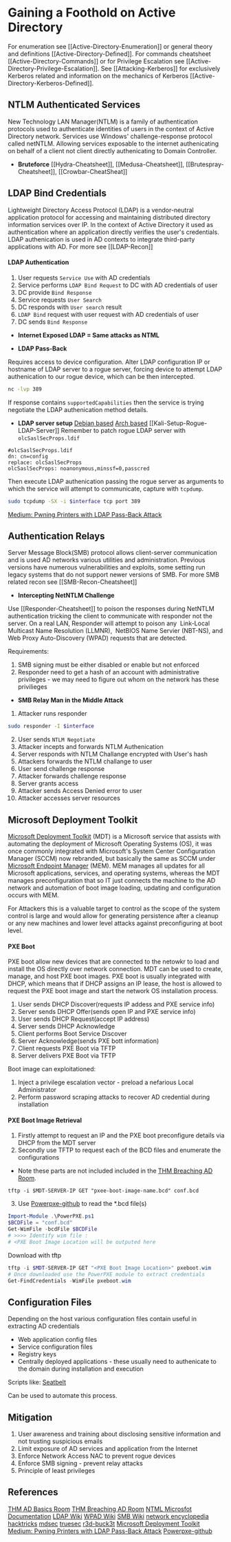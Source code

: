 # Gaining a Foothold on Active Directory
For enumeration see [[Active-Directory-Enumeration]] or general theory and definitions [[Active-Directory-Defined]]. For commands cheatsheet [[Active-Directory-Commands]] or for Privilege Escalation see [[Active-Directory-Privilege-Escalation]]. See [[Attacking-Kerberos]] for exclusively Kerberos related and information on the mechanics of Kerberos  [[Active-Directory-Kerberos-Defined]].

## NTLM Authenticated Services
New Technology LAN Manager(NTLM) is a family of authentication protocols used to authenticate identities of users in the context of Active Directory network. Services use Windows' challenge-response protocol  called netNTLM. Allowing  services exposable to the internet authenicating on behalf of a client not client directly authenicating to Domain Controller. 


- **Bruteforce**
[[Hydra-Cheatsheet]], [[Medusa-Cheatsheet]], [[Brutespray-Cheatsheet]], [[Crowbar-CheatSheat]]

## LDAP Bind Credentials
Lightweight Directory Access Protocol (LDAP) is a vendor-neutral application protocol for accessing and maintaining distributed directory information services over IP.  In the context of Active Directory it used as authentication where an application directly verifies the user's credentials. LDAP authenication is used in AD contexts to integrate third-party applications with AD. For more see [[LDAP-Recon]]

#### LDAP Authentication

1. User requests `Service Use` with AD credentials
1. Service performs `LDAP Bind Request` to DC with AD credentials of user 
1. DC provide `Bind Response`
1. Service requests `User Search`
1. DC  responds with `User search` result
1. `LDAP Bind` request with user request with AD credentials of user 
1. DC sends `Bind Response`

- **Internet Exposed LDAP = Same attacks as NTML**

- **LDAP Pass-Back**

Requires access to device configuration.
Alter LDAP configuration IP or hostname of LDAP server to a rogue server, forcing device to attempt LDAP authenication to our rogue device, which can be then intercepted.

```bash
nc -lvp 389
```
If response contains `supportedCapabilities` then the service is trying negotiate the LDAP authenication method details.

- **LDAP server setup**
[Debian based](https://wiki.debian.org/LDAP/OpenLDAPSetup)
[Arch based](https://wiki.archlinux.org/title/OpenLDAP)
[[Kali-Setup-Rogue-LDAP-Server]]
Remember to patch rogue LDAP server with `olcSaslSecProps.ldif` 

```
#olcSaslSecProps.ldif 
dn: cn=config 
replace: olcSaslSecProps 
olcSaslSecProps: noanonymous,minssf=0,passcred
```

Then execute LDAP authenication passing the rogue server as arguments to which the service will attempt to communicate, capture with `tcpdump`.

```bash
sudo tcpdump -SX -i $interface tcp port 389
```

[Medium: Pwning Printers with LDAP Pass-Back Attack](https://medium.com/r3d-buck3t/pwning-printers-with-ldap-pass-back-attack-a0d8fa495210)

##  Authentication Relays
Server Message Block(SMB) protocol allows client-server communication and is used AD networks various utilities and administration. Previous versions have numerous vulnerabilities and exploits, some setting run legacy systems that do not support newer versions of SMB. For more SMB related recon see [[SMB-Recon-Cheatsheet]]

- **Intercepting NetNTLM Challenge**


Use [[Responder-Cheatsheet]] to poison the responses during NetNTLM authentication tricking the client to communicate with responder not the server. On a real LAN, Responder will attempt to poison any  Link-Local Multicast Name Resolution (LLMNR),  NetBIOS Name Servier (NBT-NS), and Web Proxy Auto-Discovery (WPAD) requests that are detected.

Requirements:
1. SMB signing must be either disabled or enable but not enforced
1. Responder need to get a hash of an account with administrative privileges - we may need to figure out whom on the network has these privilieges

- **SMB Relay Man in the Middle Attack**

1. Attacker runs responder
```bash
sudo responder -I $interface
```
2. User sends `NTLM Negotiate`
3. Attacker incepts and forwards NTLM Authenication 
4. Server responds with NTLM Challange encrypted with User's hash
5. Attackers forwards the NTLM challange to user
6. User send challenge response
7. Attacker forwards challenge response
8. Server grants access
9. Attacker sends Access Denied error to user
10. Attacker accesses server resources

##  Microsoft Deployment Toolkit
[Microsoft Deployment Toolkit](https://www.microsoft.com/en-gb/download/details.aspx?id=54259) (MDT) is a Microsoft service that assists with automating the deployment of Microsoft Operating Systems (OS), it was once commonly integrated with Microsoft's System Center Configuration Manager (SCCM) now rebranded, but basically the same as SCCM under [Microsoft Endpoint Manager](https://docs.microsoft.com/en-us/mem/) (MEM). MEM manages all updates for all Microsoft applications, services, and operating systems, whereas the MDT manages preconfiguration that so IT just connects the machine to the AD network and automation of boot image loading, updating and configuration occurs with MEM. 

For Attackers this is a valuable target to control as the scope of the system control is large and would allow for generating persistence after a cleanup or any new machines and lower level attacks against preconfiguring at boot level. 

#### PXE Boot

PXE boot allow new devices that are connected to the netowkr to  load and install the OS directly over network connection. MDT can be used to create, manage, and host PXE boot images.  PXE boot is usually integrated with DHCP, which means that if DHCP assigns an IP lease, the host is allowed to request the PXE boot image and start the network OS installation process.

1. User sends DHCP Discover(requests IP addess and PXE service info)
2. Server sends DHCP Offer(sends open IP and PXE service info)
3. User sends DHCP Request(accept IP address)
4. Server sends DHCP Acknowledge
5. Client performs Boot Service Discover
6. Server Acknowledge(sends PXE bott information)
7. Client requests PXE Boot via TFTP
8. Server delivers PXE Boot via TFTP

Boot image can exploitationed:
1. Inject a privilege escalation vector - preload a nefarious Local Administrator 
1. Perform password scraping attacks to recover AD credential during installation 

#### PXE Boot Image Retrieval

1. Firstly attempt to request an IP and the PXE boot preconfigure details via DHCP from the MDT server
2. Secondly use TFTP to request each of the BCD files and enumerate the configurations
- Note these parts are not included included in the [THM Breaching AD Room](https://tryhackme.com/room/breachingad). 

```batch
tftp -i $MDT-SERVER-IP GET "pxee-boot-image-name.bcd" conf.bcd
```

3. Use [Powerpxe-github](https://github.com/wavestone-cdt/powerpxe) to read the \*.bcd file(s)

```powershell
Import-Module .\PowerPXE.ps1
$BCDFile = "conf.bcd"
Get-WimFile -bcdFile $BCDFile
# >>>> Identify wim file : 
# <PXE Boot Image Location will be outputed here
```

Download with tftp 
```powershell 
tftp -i $MDT-SERVER-IP GET "<PXE Boot Image Location>" pxeboot.wim
# Once downloaded use the PowerPXE module to extract credentials
Get-FindCredentials -WimFile pxeboot.wim
```


## Configuration Files

Depending on the host various configuration files contain useful in extracting AD credentials 
-   Web application config files   
-   Service configuration files
-   Registry keys
-   Centrally deployed applications - these usually need to authenicate to the domain during installation and execution 

Scripts like:
[Seatbelt](https://github.com/GhostPack/Seatbelt)

Can be used to automate this process.

## Mitigation
1. User awareness and training about disclosing sensitive information and not trusting suspicious emails
2. Limit exposure of AD services and application from the Internet
3. Enforce Network Access NAC  to prevent rogue devices
4. Enforce SMB signing - prevent relay attacks
5. Principle of least privileges 



## References
[THM AD Basics Room](https://tryhackme.com/room/activedirectorybasics)
[THM Breaching AD Room](https://tryhackme.com/room/breachingad)
[NTML Microsfot Documentation](https://docs.microsoft.com/en-us/windows-server/security/kerberos/ntlm-overview)
[LDAP Wiki](https://en.wikipedia.org/wiki/Lightweight_Directory_Access_Protocol)
[WPAD Wiki](https://en.wikipedia.org/wiki/Web_Proxy_Auto-Discovery_Protocol)
[SMB Wiki](https://en.wikipedia.org/wiki/Server_Message_Block)
[network encyclopedia](https://networkencyclopedia.com/netbios-name-server-nbns/)
[hacktricks](https://book.hacktricks.xyz/generic-methodologies-and-resources/pentesting-network/spoofing-llmnr-nbt-ns-mdns-dns-and-wpad-and-relay-attacks)
[mdsec](https://www.mdsec.co.uk/2021/02/farming-for-red-teams-harvesting-netntlm/)
[truesec](https://www.truesec.com/hub/blog/mitigating-ntlm-relay-attacks-on-active-directory-certificate-services-ad-cs-adv210003-kb5005413-petitpotam)
[r3d-buck3t](https://medium.com/r3d-buck3t/pwning-printers-with-ldap-pass-back-attack-a0d8fa495210)
[Microsoft Deployment Toolkit](https://www.microsoft.com/en-gb/download/details.aspx?id=54259)
[Medium: Pwning Printers with LDAP Pass-Back Attack](https://medium.com/r3d-buck3t/pwning-printers-with-ldap-pass-back-attack-a0d8fa495210)
[Powerpxe-github](https://github.com/wavestone-cdt/powerpxe)